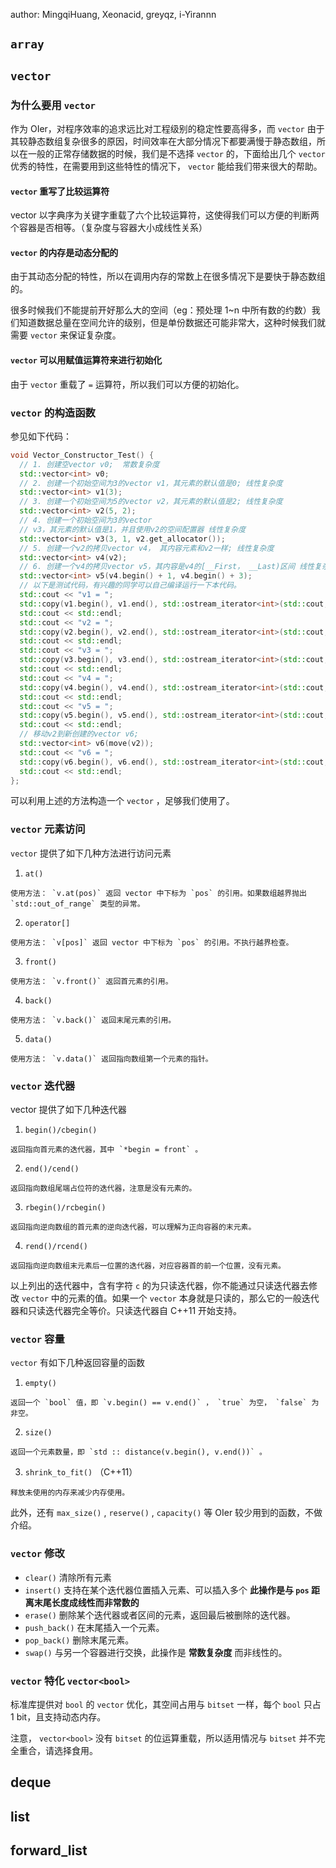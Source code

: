 author: MingqiHuang, Xeonacid, greyqz, i-Yirannn

##  `array` 

##  `vector` 

### 为什么要用 `vector` 

作为 OIer，对程序效率的追求远比对工程级别的稳定性要高得多，而 `vector` 由于其较静态数组复杂很多的原因，时间效率在大部分情况下都要满慢于静态数组，所以在一般的正常存储数据的时候，我们是不选择 `vector` 的，下面给出几个 `vector` 优秀的特性，在需要用到这些特性的情况下， `vector` 能给我们带来很大的帮助。

####  `vector` 重写了比较运算符

vector 以字典序为关键字重载了六个比较运算符，这使得我们可以方便的判断两个容器是否相等。（复杂度与容器大小成线性关系）

####  `vector` 的内存是动态分配的

由于其动态分配的特性，所以在调用内存的常数上在很多情况下是要快于静态数组的。

很多时候我们不能提前开好那么大的空间（eg：预处理 1~n 中所有数的约数）我们知道数据总量在空间允许的级别，但是单份数据还可能非常大，这种时候我们就需要 `vector` 来保证复杂度。

####  `vector` 可以用赋值运算符来进行初始化

由于 `vector` 重载了 `=` 运算符，所以我们可以方便的初始化。

###  `vector` 的构造函数

参见如下代码：

```cpp
void Vector_Constructor_Test() {
  // 1. 创建空vector v0;  常数复杂度
  std::vector<int> v0;
  // 2. 创建一个初始空间为3的vector v1，其元素的默认值是0; 线性复杂度
  std::vector<int> v1(3);
  // 3. 创建一个初始空间为5的vector v2，其元素的默认值是2; 线性复杂度
  std::vector<int> v2(5, 2);
  // 4. 创建一个初始空间为3的vector
  // v3，其元素的默认值是1，并且使用v2的空间配置器 线性复杂度
  std::vector<int> v3(3, 1, v2.get_allocator());
  // 5. 创建一个v2的拷贝vector v4， 其内容元素和v2一样; 线性复杂度
  std::vector<int> v4(v2);
  // 6. 创建一个v4的拷贝vector v5，其内容是v4的[__First， __Last)区间 线性复杂度
  std::vector<int> v5(v4.begin() + 1, v4.begin() + 3);
  // 以下是测试代码，有兴趣的同学可以自己编译运行一下本代码。
  std::cout << "v1 = ";
  std::copy(v1.begin(), v1.end(), std::ostream_iterator<int>(std::cout, " "));
  std::cout << std::endl;
  std::cout << "v2 = ";
  std::copy(v2.begin(), v2.end(), std::ostream_iterator<int>(std::cout, " "));
  std::cout << std::endl;
  std::cout << "v3 = ";
  std::copy(v3.begin(), v3.end(), std::ostream_iterator<int>(std::cout, " "));
  std::cout << std::endl;
  std::cout << "v4 = ";
  std::copy(v4.begin(), v4.end(), std::ostream_iterator<int>(std::cout, " "));
  std::cout << std::endl;
  std::cout << "v5 = ";
  std::copy(v5.begin(), v5.end(), std::ostream_iterator<int>(std::cout, " "));
  std::cout << std::endl;
  // 移动v2到新创建的vector v6;
  std::vector<int> v6(move(v2));
  std::cout << "v6 = ";
  std::copy(v6.begin(), v6.end(), std::ostream_iterator<int>(std::cout, " "));
  std::cout << std::endl;
};
```

可以利用上述的方法构造一个 `vector` ，足够我们使用了。

###  `vector` 元素访问

 `vector` 提供了如下几种方法进行访问元素

1.   `at()` 

    使用方法： `v.at(pos)` 返回 vector 中下标为 `pos` 的引用。如果数组越界抛出 `std::out_of_range` 类型的异常。

2.   `operator[]` 

    使用方法： `v[pos]` 返回 vector 中下标为 `pos` 的引用。不执行越界检查。

3.   `front()` 

    使用方法： `v.front()` 返回首元素的引用。

4.   `back()` 

    使用方法： `v.back()` 返回末尾元素的引用。

5.   `data()` 

    使用方法： `v.data()` 返回指向数组第一个元素的指针。

###  `vector` 迭代器

vector 提供了如下几种迭代器

1.   `begin()/cbegin()` 

    返回指向首元素的迭代器，其中 `*begin = front` 。

2.   `end()/cend()` 

    返回指向数组尾端占位符的迭代器，注意是没有元素的。

3.   `rbegin()/rcbegin()` 

    返回指向逆向数组的首元素的逆向迭代器，可以理解为正向容器的末元素。

4.   `rend()/rcend()` 

    返回指向逆向数组末元素后一位置的迭代器，对应容器首的前一个位置，没有元素。

以上列出的迭代器中，含有字符 `c` 的为只读迭代器，你不能通过只读迭代器去修改 `vector` 中的元素的值。如果一个 `vector` 本身就是只读的，那么它的一般迭代器和只读迭代器完全等价。只读迭代器自 C++11 开始支持。

###  `vector` 容量

 `vector` 有如下几种返回容量的函数

1.   `empty()` 

    返回一个 `bool` 值，即 `v.begin() == v.end()` ， `true` 为空， `false` 为非空。

2.   `size()` 

    返回一个元素数量，即 `std :: distance(v.begin(), v.end())` 。

3.   `shrink_to_fit()` （C++11）

    释放未使用的内存来减少内存使用。

此外，还有 `max_size()` , `reserve()` , `capacity()` 等 OIer 较少用到的函数，不做介绍。

###  `vector` 修改

-    `clear()` 清除所有元素
-    `insert()` 支持在某个迭代器位置插入元素、可以插入多个 **此操作是与 `pos` 距离末尾长度成线性而非常数的** 
-    `erase()` 删除某个迭代器或者区间的元素，返回最后被删除的迭代器。
-    `push_back()` 在末尾插入一个元素。
-    `pop_back()` 删除末尾元素。
-    `swap()` 与另一个容器进行交换，此操作是 **常数复杂度** 而非线性的。

###  `vector` 特化 `vector<bool>` 

标准库提供对 `bool` 的 `vector` 优化，其空间占用与 `bitset` 一样，每个 `bool` 只占 1 bit，且支持动态内存。

注意， `vector<bool>` 没有 `bitset` 的位运算重载，所以适用情况与 `bitset` 并不完全重合，请选择食用。

## deque

## list

## forward_list
